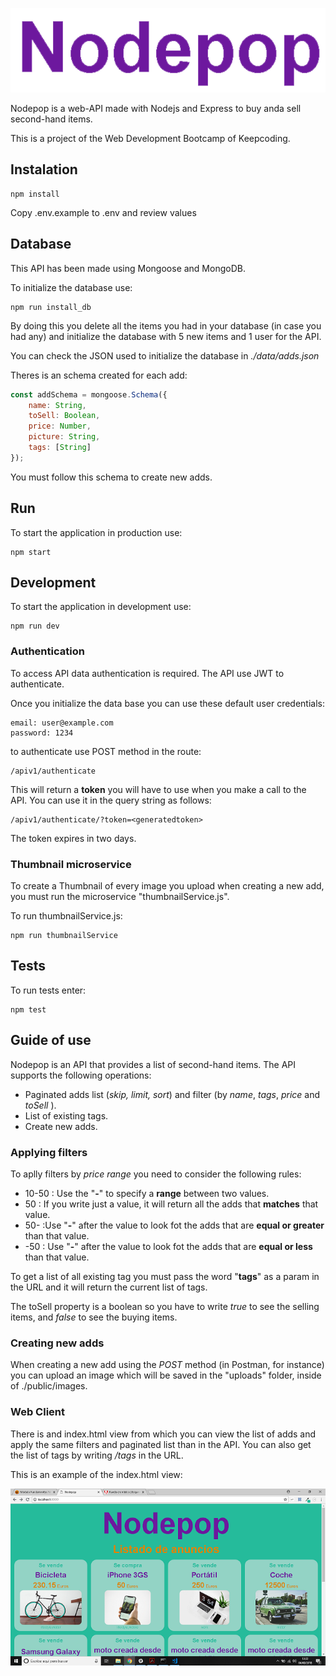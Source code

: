 <p align=center><img src="data/nodepop.png"></p>


Nodepop is a web-API made with Nodejs and Express to buy anda sell second-hand items.

This is a project of the Web Development Bootcamp of Keepcoding.

## Instalation

```shell
npm install
```
Copy .env.example to .env and review values

## Database

This API has been made using Mongoose and MongoDB.

To initialize the database use:
```shell
npm run install_db
```

By doing this you delete all the items you had in your database (in case you had any) and initialize the database with 5 new items and 1 user for the API.

You can check the JSON used to initialize the database in *./data/adds.json*

Theres is an schema created for each add:
```js
const addSchema = mongoose.Schema({
    name: String,
    toSell: Boolean,
    price: Number,
    picture: String,
    tags: [String] 
});
```
You must follow this schema to create new adds.

## Run

To start the application in production use:

```shell
npm start
```

## Development

To start the application in development use:

```shell
npm run dev
```
### **Authentication**

To access API data authentication is required. The API use JWT to authenticate.

 Once you initialize the data base  you can use these default user credentials:

 ```
 email: user@example.com
 password: 1234
 ```

 to authenticate use POST method in the route:

 ```
 /apiv1/authenticate
 ```

This will return a **token** you will have to use when you make a call to the API. You can use it in the query string as follows:
```
/apiv1/authenticate/?token=<generatedtoken>
```
The token expires in two days.

### **Thumbnail microservice**

To create a Thumbnail of every image you upload when creating a new add, you must run the microservice "thumbnailService.js".

To run thumbnailService.js:
```
npm run thumbnailService
```
## Tests

To run tests enter:
```
npm test
```

## Guide of use
Nodepop is an API that provides a list of second-hand items. The API supports the following operations:

- Paginated adds list (*skip, limit, sort*) and filter (by *name*, *tags*, *price* and *toSell* ).
- List of existing tags.
- Create new adds.


### **Applying filters**

To aplly filters by *price range* you need to consider the following rules:
- 10-50 :  Use the "**-**" to specify a **range** between two values.
- 50 : If you write just a value, it will return all the adds that **matches** that value.
- 50- :Use "**-**" after the value to look fot the adds that are **equal or greater** than that value.
- -50 : Use "**-**" after the value to look fot the adds that are **equal or less** than that value.

To get a list of all existing tag you must pass the word "**tags**" as a param in the URL and it will return the current list of tags.

The toSell property is a boolean so you have to write *true* to see the selling items, and *false* to see the buying items.


### **Creating new adds**

When creating a new add using the *POST* method (in Postman, for instance) you can upload an image which will be saved in the "uploads" folder, inside of ./public/images.


### **Web Client**

There is and index.html view from which you can view the list of adds and apply the same filters and paginated list than in the API. You can also get the list of tags by writing  */tags* in the URL.

This is an example of the index.html view:

<p align=center><img src="data/Foto-readme.png"></p>
   

